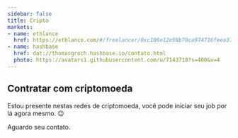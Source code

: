 ```yaml
---
sidebar: false
title: Cripto
markets:
- name: ethlance
  href: https://ethlance.com/#/freelancer/0xc106e12e98b70ca974716feea37f4403e4f0014a
- name: hashbase
  href: dat://thomasgroch.hashbase.io/contato.html
  photo: https://avatars1.githubusercontent.com/u/7143718?s=400&v=4
---
```


## Contratar com criptomoeda

Estou presente nestas redes de criptomoeda, você pode iniciar seu job por lá agora mesmo. 😉

<BaseStack group="markets" />

Aguardo seu contato.
